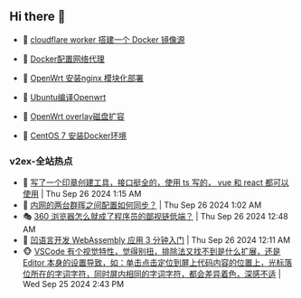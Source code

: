 ## Hi there 👋

<!--
**dkyg666/dkyg666** is a ✨ _special_ ✨ repository because its `README.md` (this file) appears on your GitHub profile.

Here are some ideas to get you started:

- 🔭 I’m currently working on ...
- 🌱 I’m currently learning ...
- 👯 I’m looking to collaborate on ...
- 🤔 I’m looking for help with ...
- 💬 Ask me about ...
- 📫 How to reach me: ...
- 😄 Pronouns: ...
- ⚡ Fun fact: ...
-->

<!-- BLOG-POST-LIST:START -->
- 🦩 [cloudflare worker 搭建一个 Docker 镜像源](http://blog.1996099.xyz/archives/cloudflare-worker-da-jian-yi-ge-docker-jing-xiang-zhan) 

- 🚦 [Docker配置网络代理](http://blog.1996099.xyz/archives/dockerpei-zhi-wang-luo-dai-li) 

- 🫶 [OpenWrt 安装nginx 模块化部署](http://blog.1996099.xyz/archives/openwrt-an-zhuang-nginx-mo-kuai-hua-bu-shu) 

- 🦄 [Ubuntu编译Openwrt](http://blog.1996099.xyz/archives/ubuntuzi-bian-yi-openwrt) 

- 🐻 [OpenWrt overlay磁盘扩容](http://blog.1996099.xyz/archives/openwrt-overlay) 

- 🤖 [CentOS 7 安装Docker环境](http://blog.1996099.xyz/archives/centos-docker) 
<!-- BLOG-POST-LIST:END -->

### v2ex-全站热点
<!-- v2ex:START -->
- 🥸 [写了一个印章创建工具，接口挺全的，使用 ts 写的， vue 和 react 都可以使用](https://www.v2ex.com/t/1075865#reply0) | Thu Sep 26 2024 1:15 AM
- 🤗 [内网的两台群晖之间配置如何同步？](https://www.v2ex.com/t/1075857#reply1) | Thu Sep 26 2024 1:02 AM
- 🎭 [360 浏览器怎么就成了程序员的鄙视链低端？](https://www.v2ex.com/t/1075853#reply50) | Thu Sep 26 2024 12:48 AM
- 🥷 [凹语言开发 WebAssembly 应用 3 分钟入门](https://www.v2ex.com/t/1075848#reply4) | Thu Sep 26 2024 12:11 AM
- 🐵 [VSCode 有个视觉特性，觉得别扭，排除法又找不到是什么扩展，还是 Editor 本身的设置导致，如：单击点击定位到屏上代码内容的位置上，光标落位所在的字词字符，同时屏内相同的字词字符，都会差异着色，深感不适](https://www.v2ex.com/t/1075827#reply5) | Wed Sep 25 2024 2:43 PM<!-- v2ex:END -->

